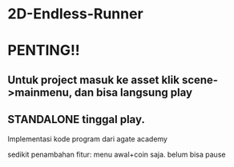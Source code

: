 # 2D-Endless-Runner

# PENTING!!
## Untuk project masuk ke asset klik scene->mainmenu, dan bisa langsung play
## STANDALONE tinggal play.


Implementasi kode program dari agate academy

sedikit penambahan fitur:
menu awal+coin saja. belum bisa pause

